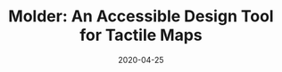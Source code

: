 ---
title: "Molder: An Accessible Design Tool for Tactile Maps"
image: "src/assets/img/molder/molder_demo.png"
date:  2020-04-25
authors: "Lei Shi, Yuhang Zhao, Ricardo Gonzalez Penuela, Elizabeth Kupferstein, Shiri Azenkot"
conference: "CHI'2020"
short_desc: "Our full-paper for Molder was suppose to be showcased at Hawaii, United States in CHI 2020, but unfortunately
because of COVID the conference was cancelled. Boomer :-(. Molder contributes an interaction paradigm towards accessible modeling through a simple design process and easy-to-learn functions."
---